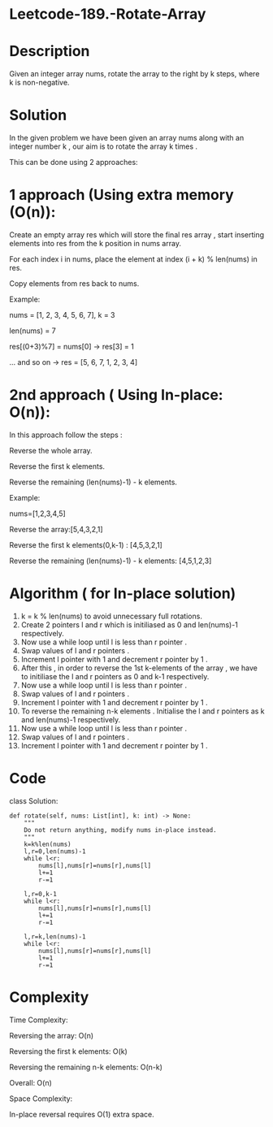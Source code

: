 # Leetcode-189.-Rotate-Array
# Description
Given an integer array nums, rotate the array to the right by k steps, where k is non-negative.
# Solution
In the given problem we have been  given an array nums along with an integer number k , our aim is to rotate the array k times .

This can be done using 2 approaches:

# 1 approach (Using extra memory (O(n)):

Create an empty array res which will store the final res array , start inserting elements into res from the k position in nums array.

For each index i in nums, place the element at index (i + k) % len(nums) in res.

Copy elements from res back to nums.

Example:

nums = [1, 2, 3, 4, 5, 6, 7], k = 3  

len(nums) = 7  

res[(0+3)%7] = nums[0] → res[3] = 1  

... and so on → res = [5, 6, 7, 1, 2, 3, 4]  

# 2nd approach ( Using In-place: O(n)):

In this approach follow the steps :

Reverse the whole array.

Reverse the first k elements.

Reverse the remaining (len(nums)-1) - k elements.

Example:

nums=[1,2,3,4,5]

Reverse the array:[5,4,3,2,1]

Reverse the first k elements(0,k-1) : [4,5,3,2,1]

Reverse the remaining (len(nums)-1) - k elements: [4,5,1,2,3]

# Algorithm ( for In-place solution)
1. k = k % len(nums) to avoid unnecessary full rotations.
2. Create 2 pointers l and r which is initiliased as 0 and len(nums)-1 respectively.
3. Now use a while loop until l is less than r pointer .
4. Swap values of l and r pointers .
5. Increment l pointer with 1 and decrement r pointer by 1 .
6.  After this , in order to reverse the 1st k-elements of the array , we have to initiliase the l and r pointers as 0 and k-1 respectively.
7.  Now use a while loop until l is less than r pointer .
8. Swap values of l and r pointers .
9. Increment l pointer with 1 and decrement r pointer by 1 .
10. To reverse the remaining n-k elements . Initialise the l and r pointers as k and len(nums)-1 respectively.
11. Now use a while loop until l is less than r pointer .
12.  Swap values of l and r pointers .
13. Increment l pointer with 1 and decrement r pointer by 1 .
# Code
class Solution:

    def rotate(self, nums: List[int], k: int) -> None:
        """
        Do not return anything, modify nums in-place instead.
        """
        k=k%len(nums)
        l,r=0,len(nums)-1
        while l<r:
            nums[l],nums[r]=nums[r],nums[l]
            l+=1
            r-=1
        
        l,r=0,k-1
        while l<r:
            nums[l],nums[r]=nums[r],nums[l]
            l+=1
            r-=1
        
        l,r=k,len(nums)-1
        while l<r:
            nums[l],nums[r]=nums[r],nums[l]
            l+=1
            r-=1
# Complexity
Time Complexity:

Reversing the array: O(n)

Reversing the first k elements: O(k)

Reversing the remaining n-k elements: O(n-k)

Overall: O(n)

Space Complexity:

In-place reversal requires O(1) extra space.
